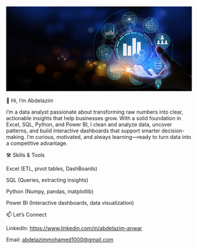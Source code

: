 ![image alt](https://github.com/abdelazimanwar/abdelazimanwar/blob/main/360_F_438931535_DhZaUQHbGvGUxLzPNzT4inocmtABLBoO.jpg?raw=true)

👋 Hi, I’m Abdelazim

I’m a data analyst passionate about transforming raw numbers into clear, actionable insights that help businesses grow. With a solid foundation in Excel, SQL, Python, and Power BI, I clean and analyze data, uncover patterns, and build interactive dashboards that support smarter decision-making.
 I’m curious, motivated, and always learning—ready to turn data into a competitive advantage.

🛠️ Skills & Tools

Excel (ETL, pivot tables, DashBoards)

SQL (Queries, extracting insights)

Python (Numpy, pandas, matplotlib)

Power BI (Interactive dashboards, data visualization)

📫 Let’s Connect

LinkedIn: https://www.linkedin.com/in/abdelazim-anwar

Email: abdelazimmohamed1000@gmail.com
